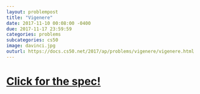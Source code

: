 ```yaml
---
layout: problempost
title: "Vigenere"
date: 2017-11-10 00:08:00 -0400
due: 2017-11-17 23:59:59
categories: problems
subcategories: cs50
image: davinci.jpg
outurl: https://docs.cs50.net/2017/ap/problems/vigenere/vigenere.html
---
```


# [Click for the spec!]({{page.outurl}})
